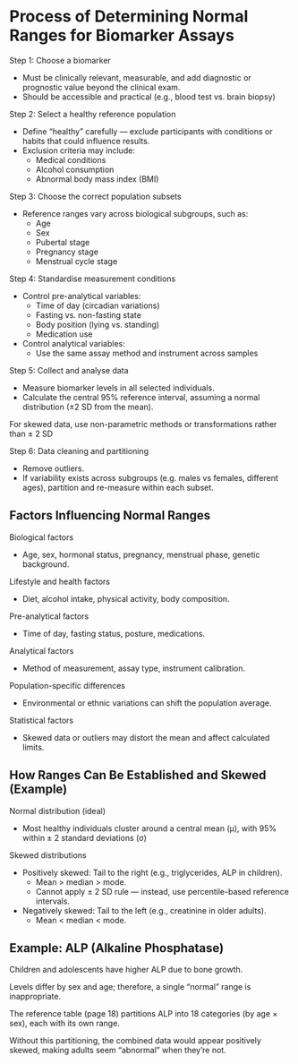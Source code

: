 # Process of Determining Normal Ranges for Biomarker Assays

Step 1: Choose a biomarker

- Must be clinically relevant, measurable, and add diagnostic or prognostic value beyond the clinical
  exam.
- Should be accessible and practical (e.g., blood test vs. brain biopsy)

Step 2: Select a healthy reference population

- Define “healthy” carefully — exclude participants with conditions or habits that could influence
  results.
- Exclusion criteria may include:
  - Medical conditions
  - Alcohol consumption
  - Abnormal body mass index (BMI)

Step 3: Choose the correct population subsets

- Reference ranges vary across biological subgroups, such as:
  - Age
  - Sex
  - Pubertal stage
  - Pregnancy stage
  - Menstrual cycle stage

Step 4: Standardise measurement conditions

- Control pre-analytical variables:
  - Time of day (circadian variations)
  - Fasting vs. non-fasting state
  - Body position (lying vs. standing)
  - Medication use
- Control analytical variables:
  - Use the same assay method and instrument across samples

Step 5: Collect and analyse data

- Measure biomarker levels in all selected individuals.
- Calculate the central 95% reference interval, assuming a normal distribution (±2 SD from the mean).

For skewed data, use non-parametric methods or transformations rather than ± 2 SD

Step 6: Data cleaning and partitioning

- Remove outliers.
- If variability exists across subgroups (e.g. males vs females, different ages), partition and
  re-measure within each subset.

## Factors Influencing Normal Ranges

Biological factors

- Age, sex, hormonal status, pregnancy, menstrual phase, genetic background.

Lifestyle and health factors

- Diet, alcohol intake, physical activity, body composition.

Pre-analytical factors

- Time of day, fasting status, posture, medications.

Analytical factors

- Method of measurement, assay type, instrument calibration.

Population-specific differences

- Environmental or ethnic variations can shift the population average.

Statistical factors

- Skewed data or outliers may distort the mean and affect calculated limits.

## How Ranges Can Be Established and Skewed (Example)

Normal distribution (ideal)

- Most healthy individuals cluster around a central mean (μ), with 95% within ± 2 standard
  deviations (σ)

Skewed distributions

- Positively skewed: Tail to the right (e.g., triglycerides, ALP in children).
  - Mean > median > mode.
  - Cannot apply ± 2 SD rule — instead, use percentile-based reference intervals.
- Negatively skewed: Tail to the left (e.g., creatinine in older adults).
  - Mean < median < mode.

## Example: ALP (Alkaline Phosphatase)

Children and adolescents have higher ALP due to bone growth.

Levels differ by sex and age; therefore, a single “normal” range is inappropriate.

The reference table (page 18) partitions ALP into 18 categories (by age × sex), each with its own
range.

Without this partitioning, the combined data would appear positively skewed, making adults seem
“abnormal” when they’re not.

